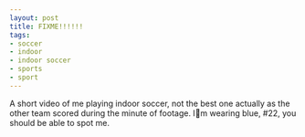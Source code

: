 ```yaml
---
layout: post
title: FIXME!!!!!!
tags:
- soccer
- indoor
- indoor soccer
- sports
- sport
---
```


A short video of me playing indoor soccer, not the best one actually as the
other team scored during the minute of footage. Im wearing blue, #22, you
should be able to spot me.

